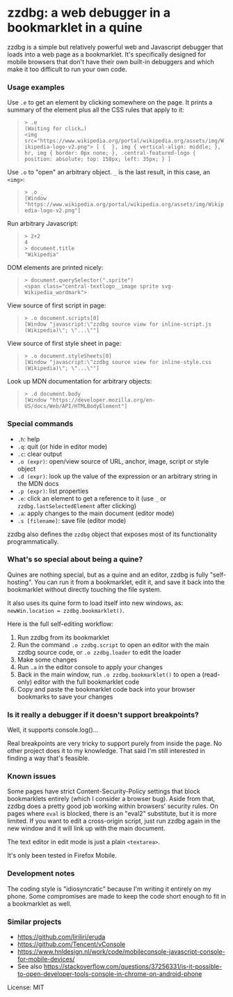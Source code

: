# zzdbg: a web debugger in a bookmarklet in a quine

zzdbg is a simple but relatively powerful web and Javascript debugger that loads into a web page as a bookmarklet. It's specifically designed for mobile browsers that don't have their own built-in debuggers and which make it too difficult to run your own code.

### Usage examples

Use `.e` to get an element by clicking somewhere on the page. It prints a summary of the element plus all the CSS rules that apply to it:

> `> .e`  
> `(Waiting for click…)`  
> `<img src="https://www.wikipedia.org/portal/wikipedia.org/assets/img/Wikipedia-logo-v2.png"> [ {  }, img { vertical-align: middle; }, hr, img { border: 0px none; }, .central-featured-logo { position: absolute; top: 158px; left: 35px; } ]`  

Use `.o` to "open" an arbitrary object. `_` is the last result, in this case, an `<img>`:

> `> .o _`  
> `[Window "https://www.wikipedia.org/portal/wikipedia.org/assets/img/Wikipedia-logo-v2.png"]`  

Run arbitrary Javascript:

> `> 2+2`  
> `4`  
> `> document.title`  
> `"Wikipedia"`

DOM elements are printed nicely:

> `> document.querySelector(".sprite")`  
> `<span class="central-textlogo__image sprite svg-Wikipedia_wordmark">`

View source of first script in page:

> `> .o document.scripts[0]`  
> `[Window "javascript:\"zzdbg source view for inline-script.js (Wikipedia)\"; \"...\""]`

View source of first style sheet in page:

> `> .o document.styleSheets[0]`  
> `[Window "javascript:\"zzdbg source view for inline-style.css (Wikipedia)\"; \"...\""]`

Look up MDN documentation for arbitrary objects:

> `> .d document.body`  
> `[Window "https://developer.mozilla.org/en-US/docs/Web/API/HTMLBodyElement"]`

### Special commands
- `.h`: help
- `.q`: quit (or hide in editor mode)
- `.c`: clear output
- `.o (expr)`: open/view source of URL, anchor, image, script or style object
- `.d (expr)`: look up the value of the expression or an arbitrary string in the MDN docs
- `.p (expr)`: list properties
- `.e`: click an element to get a reference to it (use `_` or `zzdbg.lastSelectedElement` after clicking)
- `.a`: apply changes to the main document (editor mode)
- `.s [filename]`: save file (editor mode)

zzdbg also defines the `zzdbg` object that exposes most of its functionality programmatically.

### What's so special about being a quine?
Quines are nothing special, but as a quine and an editor, zzdbg is fully "self-hosting". You can run it from a bookmarklet, edit it, and save it back into the bookmarklet without directly touching the file system.

It also uses its quine form to load itself into new windows, as: `newWin.location = zzdbg.bookmarklet()`.

Here is the full self-editing workflow:
1. Run zzdbg from its bookmarklet
2. Run the command `.o zzdbg.script` to open an editor with the main zzdbg source code, or `.o zzdbg.loader` to edit the loader
3. Make some changes
4. Run `.a` in the editor console to apply your changes
5. Back in the main window, run `.o zzdbg.bookmarklet()` to open a (read-only) editor with the full bookmarklet code
6. Copy and paste the bookmarklet code back into your browser bookmarks to save your changes

### Is it really a debugger if it doesn't support breakpoints?
Well, it supports console.log()...

Real breakpoints are very tricky to support purely from inside the page. No other project does it to my knowledge. That said I'm still interested in finding a way that's feasible.

### Known issues
Some pages have strict Content-Security-Policy settings that block bookmarklets entirely (which I consider a browser bug). Aside from that, zzdbg does a pretty good job working within browsers' security rules. On pages where `eval` is blocked, there is an "eval2" substitute, but it is more limited. If you want to edit a cross-origin script, just run zzdbg again in the new window and it will link up with the main document.

The text editor in edit mode is just a plain `<textarea>`.

It's only been tested in Firefox Mobile.

### Development notes
The coding style is "idiosyncratic" because I'm writing it entirely on my phone. Some compromises are made to keep the code short enough to fit in a bookmarklet as well.

### Similar projects
- https://github.com/liriliri/eruda
- https://github.com/Tencent/vConsole
- https://www.hnldesign.nl/work/code/mobileconsole-javascript-console-for-mobile-devices/
- See also https://stackoverflow.com/questions/37256331/is-it-possible-to-open-developer-tools-console-in-chrome-on-android-phone


License: MIT
